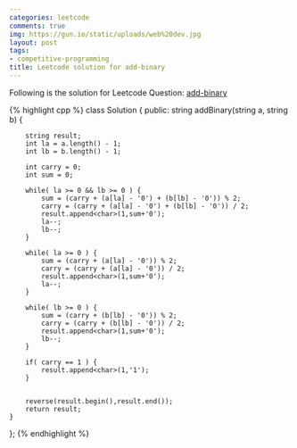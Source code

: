 ```yaml
---
categories: leetcode
comments: true
img: https://gun.io/static/uploads/web%20dev.jpg
layout: post
tags:
- competitive-programming
title: Leetcode solution for add-binary
---
```


Following is the solution for Leetcode Question: [add-binary](https://leetcode.com/problems/add-binary/)

{% highlight cpp %}
class Solution {
public:
    string addBinary(string a, string b) {
        
        string result;
        int la = a.length() - 1;
        int lb = b.length() - 1;
        
        int carry = 0;
        int sum = 0;
        
        while( la >= 0 && lb >= 0 ) {
            sum = (carry + (a[la] - '0') + (b[lb] - '0')) % 2;
            carry = (carry + (a[la] - '0') + (b[lb] - '0')) / 2;
            result.append<char>(1,sum+'0');
            la--;
            lb--;
        }
        
        while( la >= 0 ) {
            sum = (carry + (a[la] - '0')) % 2;
            carry = (carry + (a[la] - '0')) / 2;
            result.append<char>(1,sum+'0');
            la--;
        }
        
        while( lb >= 0 ) {
            sum = (carry + (b[lb] - '0')) % 2;
            carry = (carry + (b[lb] - '0')) / 2;
            result.append<char>(1,sum+'0');
            lb--;
        }
        
        if( carry == 1 ) {
            result.append<char>(1,'1');
        }
        
        
        reverse(result.begin(),result.end());
        return result;
    }
};
{% endhighlight %}